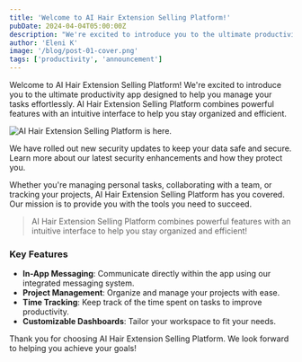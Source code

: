 ```yaml
---
title: 'Welcome to AI Hair Extension Selling Platform!'
pubDate: 2024-04-04T05:00:00Z
description: "We're excited to introduce you to the ultimate productivity app designed to help you manage your tasks effortlessly to help you stay organized and efficient."
author: 'Eleni K'
image: '/blog/post-01-cover.png'
tags: ['productivity', 'announcement']
---
```


Welcome to AI Hair Extension Selling Platform! We're excited to introduce you to the ultimate productivity app designed to help you manage your tasks effortlessly. AI Hair Extension Selling Platform combines powerful features with an intuitive interface to help you stay organized and efficient.

![AI Hair Extension Selling Platform is here.](/blog/post-01.png)

We have rolled out new security updates to keep your data safe and secure. Learn more about our latest security enhancements and how they protect you.

Whether you're managing personal tasks, collaborating with a team, or tracking your projects, AI Hair Extension Selling Platform has you covered. Our mission is to provide you with the tools you need to succeed.

> AI Hair Extension Selling Platform combines powerful features with an intuitive interface to help you stay organized and efficient!

### Key Features

- **In-App Messaging**: Communicate directly within the app using our integrated messaging system.
- **Project Management**: Organize and manage your projects with ease.
- **Time Tracking**: Keep track of the time spent on tasks to improve productivity.
- **Customizable Dashboards**: Tailor your workspace to fit your needs.

Thank you for choosing AI Hair Extension Selling Platform. We look forward to helping you achieve your goals!
